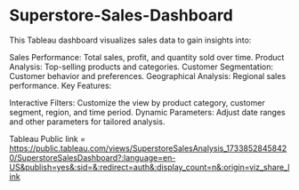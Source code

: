 # Superstore-Sales-Dashboard

This Tableau dashboard visualizes sales data to gain insights into:

Sales Performance: Total sales, profit, and quantity sold over time.
Product Analysis: Top-selling products and categories.
Customer Segmentation: Customer behavior and preferences.
Geographical Analysis: Regional sales performance.
Key Features:

Interactive Filters: Customize the view by product category, customer segment, region, and time period.
Dynamic Parameters: Adjust date ranges and other parameters for tailored analysis.

Tableau Public link = https://public.tableau.com/views/SuperstoreSalesAnalysis_17338528458420/SuperstoreSalesDashboard?:language=en-US&publish=yes&:sid=&:redirect=auth&:display_count=n&:origin=viz_share_link
